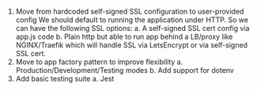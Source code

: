 1. Move from hardcoded self-signed SSL configuration to user-provided config
    We should default to running the application under HTTP. So we can have 
    the following SSL options:
    a. A self-signed SSL cert config via app.js code
    b. Plain http but able to run app behind a LB/proxy like NGINX/Traefik 
    which will handle SSL via LetsEncrypt or via self-signed SSL cert.
2. Move to app factory pattern to improve flexibility
    a. Production/Development/Testing modes
    b. Add support for dotenv
3. Add basic testing suite
    a. Jest
